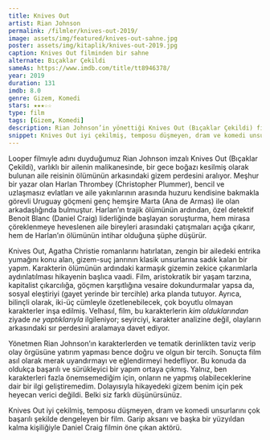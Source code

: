 ```yaml
---
title: Knives Out
artist: Rian Johnson
permalink: /filmler/knives-out-2019/
image: assets/img/featured/knives-out-sahne.jpg
poster: assets/img/kitaplik/knives-out-2019.jpg
caption: Knives Out filminden bir sahne
alternate: Bıçaklar Çekildi
sameAs: https://www.imdb.com/title/tt8946378/
year: 2019
duration: 131
imdb: 8.0
genre: Gizem, Komedi
stars: ★★★☆☆
type: film
tags: [Gizem, Komedi]
description: Rian Johnson’in yönettiği Knives Out (Bıçaklar Çekildi) filminin eleştirisi.
snippet: Knives Out iyi çekilmiş, temposu düşmeyen, dram ve komedi unsurlarını çok başarılı şekilde dengeleyen bir film.
--- 
```


Looper filmıyle adını duyduğumuz Rian Johnson imzalı Knives Out (Bıçaklar Çekildi), varlıklı bir ailenin malikanesinde, bir gece boğazı kesilmiş olarak bulunan aile reisinin ölümünün arkasındaki gizem perdesini aralıyor. Meşhur bir yazar olan Harlan Thrombey (Christopher Plummer), bencil ve uzlaşmasız evlatları ve aile yakınlarının arasında huzuru kendisine bakmakla görevli Uruguay göçmeni genç hemşire Marta (Ana de Armas) ile olan arkadaşlığında bulmuştur. Harlan’ın trajik ölümünün ardından, özel detektif Benoit Blanc (Daniel Craig) liderliğinde başlayan soruşturma, hem mirasa çöreklenmeye heveslenen aile bireyleri arasındaki çatışmaları açığa çıkarır, hem de Harlan’ın ölümünün intihar olduğuna şüphe düşürür. 

Knives Out, Agatha Christie romanlarını hatırlatan, zengin bir ailedeki entrika yumağını konu alan, gizem-suç janrının klasik unsurlarına sadık kalan bir yapım. Karakterin ölümünün ardındaki karmaşık gizemin zekice çıkarımlarla aydınlatılması hikayenin başlıca vaadi. Film, aristokratik bir yaşam tarzına, kapitalist çıkarcılığa, göçmen karşıtlığına vesaire dokundurmalar yapsa da, sosyal eleştiriyi (gayet yerinde bir tercihle) arka planda tutuyor. Ayrıca, bilinçli olarak, iki-üç cümleyle özetlenebilecek, çok boyutlu olmayan karakterler inşa edilmiş. Velhasıl, film, bu karakterlerin _kim olduklarından_ ziyade _ne yaptıklarıyla_ ilgileniyor; seyirciyi, karakter analizine değil, olayların arkasındaki sır perdesini aralamaya davet ediyor. 

Yönetmen Rian Johnson’ın karakterlerden ve tematik derinlikten taviz verip olay örgüsüne yatırım yapması bence doğru ve olgun bir tercih. Sonuçta film asıl olarak merak uyandırmayı ve eğlendirmeyi hedefliyor. Bu konuda da oldukça başarılı ve sürükleyici bir yapım ortaya çıkmış. Yalnız, ben karakterleri fazla önemsemediğim için, onların ne yapmış olabileceklerine dair bir ilgi geliştiremedim. Dolayısıyla hikayedeki gizem benim için pek heyecan verici değildi. Belki siz farklı düşünürsünüz. 

Knives Out iyi çekilmiş, temposu düşmeyen, dram ve komedi unsurlarını çok başarılı şekilde dengeleyen bir film. Garip aksanı ve başka bir yüzyıldan kalma kişiliğiyle Daniel Craig filmin öne çıkan aktörü. 




